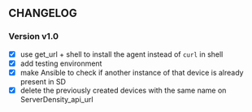 ## CHANGELOG
### Version v1.0
- [X] use get_url + shell to install the agent instead of `curl` in shell
- [X] add testing environment
- [X] make Ansible to check if another instance of that device is already present in SD
- [X] delete the previously created devices with the same name on ServerDensity_api_url
